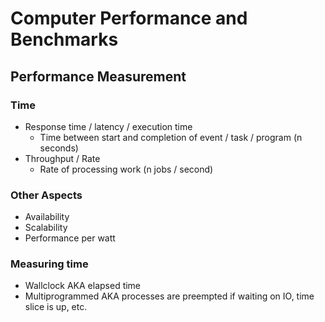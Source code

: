 # Computer Performance and Benchmarks

## Performance Measurement

### Time

* Response time / latency / execution time
  * Time between start and completion of event / task / program (n seconds)
* Throughput / Rate
  * Rate of processing work (n jobs / second)

### Other Aspects

* Availability
* Scalability
* Performance per watt

### Measuring time

* Wallclock AKA elapsed time
* Multiprogrammed AKA processes are preempted if waiting on IO, time slice is up, etc.
